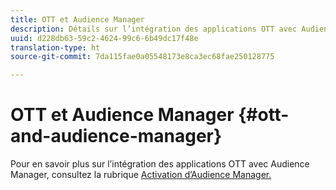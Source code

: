 ```yaml
---
title: OTT et Audience Manager
description: Détails sur l’intégration des applications OTT avec Audience Manager.
uuid: d228db63-59c2-4624-99c6-6b49dc17f48e
translation-type: ht
source-git-commit: 7da115fae0a05548173e8ca3ec68fae250128775

---
```



# OTT et Audience Manager {#ott-and-audience-manager}

Pour en savoir plus sur l’intégration des applications OTT avec Audience Manager, consultez la rubrique [Activation d’Audience Manager.](/help/intro-to-ava/am-enablement.md)
